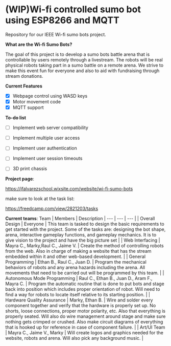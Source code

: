 # (WIP)Wi-fi controlled sumo bot using ESP8266 and MQTT 


Repository for our IEEE Wi-fi sumo bots project.

__What are the Wi-fi Sumo Bots?__


The goal of this project is to develop a sumo bots battle arena that is controllable by users remotely through a livestream. The robots will be real physical robots taking part in a sumo battle on a remote arena. We strive to make this event fun for everyone and also to aid with fundraising through stream donations.



**Current Features**
- [x] Webpage control using WASD keys
- [x] Motor movement code
- [x] MQTT support

**To-do list**
- [ ] Implement web server compatibility
- [ ] Implement multiple user access
- [ ] Implement user authentication 
- [ ] Implement user session timeouts
- [ ] 3D print chassis


**Project page**:

https://jfalvarezschool.wixsite.com/website/wi-fi-sumo-bots

make sure to look at the task list:

https://freedcamp.com/view/2821203/tasks

**Current teams**:
Team | Members | Description
| --- | --- | --- |
| Overall Design | Everyone | This team is tasked to design the basic requirements to get started with the project. Some of the tasks are: designing the bot shape, arena, interactive gameplay functions, and gameplay mechanics. It is to give vision to the project and have the big picture set |
| Web Interfacing | Mayra C., Marky,Raul C., Jaime V. | Create the method of controlling robots from the web. Also in charge of making a website that has the stream embedded within it and other web-based development. |
| General Programming | Ethan B., Raul C., Juan D. | Program the mechanical behaviors of robots and any arena hazards including the arena. All movements that need to be carried out will be programmed by this team. |
| Autonomous Mode Programming | Raul C., Ethan B., Juan D., Aram F., Mayra C. | Program the automatic routine that is done to put bots and stage back into position which includes proper orientation of robot. Will need to find a way for robots to locate itself relative to its starting position. |
| Hardware Quality Assurance | Marky, Ethan B. | Wire and solder every component together and verify that the hardware is properly set up. No shorts, loose connections, proper motor polarity, etc. Also that everything is properly seated. Will also do wire management around stage and make sure nothing gets crimped or crushed. Also make circuit diagrams of everything that is hooked up for reference in case of component failure. |
| Art/UI Team | Mayra C., Jaime V., Marky | Will create logos and graphics needed for the website, robots and arena. Will also pick any background music. |






